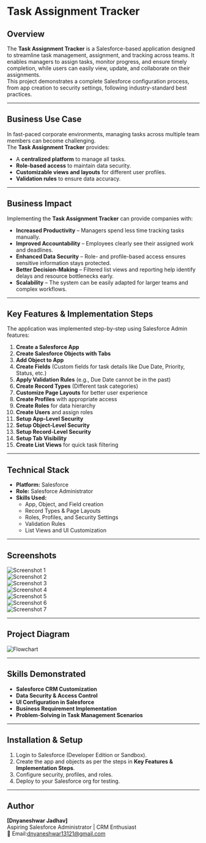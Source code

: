 # **Task Assignment Tracker**

## **Overview**
The **Task Assignment Tracker** is a Salesforce-based application designed to streamline task management, assignment, and tracking across teams. It enables managers to assign tasks, monitor progress, and ensure timely completion, while users can easily view, update, and collaborate on their assignments.  
This project demonstrates a complete Salesforce configuration process, from app creation to security settings, following industry-standard best practices.

---

## **Business Use Case**
In fast-paced corporate environments, managing tasks across multiple team members can become challenging.  
The **Task Assignment Tracker** provides:
- A **centralized platform** to manage all tasks.
- **Role-based access** to maintain data security.
- **Customizable views and layouts** for different user profiles.
- **Validation rules** to ensure data accuracy.

---

## **Business Impact**
Implementing the **Task Assignment Tracker** can provide companies with:
- **Increased Productivity** – Managers spend less time tracking tasks manually.  
- **Improved Accountability** – Employees clearly see their assigned work and deadlines.  
- **Enhanced Data Security** – Role- and profile-based access ensures sensitive information stays protected.  
- **Better Decision-Making** – Filtered list views and reporting help identify delays and resource bottlenecks early.  
- **Scalability** – The system can be easily adapted for larger teams and complex workflows.  

---

## **Key Features & Implementation Steps**
The application was implemented step-by-step using Salesforce Admin features:

1. **Create a Salesforce App**  
2. **Create Salesforce Objects with Tabs**  
3. **Add Object to App**  
4. **Create Fields** (Custom fields for task details like Due Date, Priority, Status, etc.)  
5. **Apply Validation Rules** (e.g., Due Date cannot be in the past)  
6. **Create Record Types** (Different task categories)  
7. **Customize Page Layouts** for better user experience  
8. **Create Profiles** with appropriate access  
9. **Create Roles** for data hierarchy  
10. **Create Users** and assign roles  
11. **Setup App-Level Security**  
12. **Setup Object-Level Security**  
13. **Setup Record-Level Security**  
14. **Setup Tab Visibility**  
15. **Create List Views** for quick task filtering  

---

## **Technical Stack**
- **Platform:** Salesforce  
- **Role:** Salesforce Administrator  
- **Skills Used:**  
  - App, Object, and Field creation  
  - Record Types & Page Layouts  
  - Roles, Profiles, and Security Settings  
  - Validation Rules  
  - List Views and UI Customization  

---

## **Screenshots**
 
![Screenshot 1](screenshots/Screenshot1.png)  
![Screenshot 2](screenshots/Screenshot2.png)  
![Screenshot 3](screenshots/Screenshot3.png)  
![Screenshot 4](screenshots/Screenshot4.png)  
![Screenshot 5](screenshots/Screenshot5.png)  
![Screenshot 6](screenshots/Screenshot6.png)  
![Screenshot 7](screenshots/Screenshot7.png)  

---

## **Project Diagram**
![Flowchart](diagram/task_assignment_tracker_flowchart.png)

---

## **Skills Demonstrated**
- **Salesforce CRM Customization**
- **Data Security & Access Control**
- **UI Configuration in Salesforce**
- **Business Requirement Implementation**
- **Problem-Solving in Task Management Scenarios**

---

## **Installation & Setup**
1. Login to Salesforce (Developer Edition or Sandbox).  
2. Create the app and objects as per the steps in **Key Features & Implementation Steps**.  
3. Configure security, profiles, and roles.  
4. Deploy to your Salesforce org for testing.  

---

## **Author**
**[Dnyaneshwar Jadhav]**  
Aspiring Salesforce Administrator | CRM Enthusiast  
📧 Email:dnyaneshwar13121@gmail.com  
 

